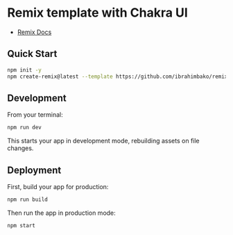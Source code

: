 # Remix template with Chakra UI

- [Remix Docs](https://remix.run/docs)

## Quick Start

```sh
npm init -y
npm create-remix@latest --template https://github.com/ibrahimbako/remix-template-chakra.git
```

## Development

From your terminal:

```sh
npm run dev
```

This starts your app in development mode, rebuilding assets on file changes.

## Deployment

First, build your app for production:

```sh
npm run build
```

Then run the app in production mode:

```sh
npm start
```
